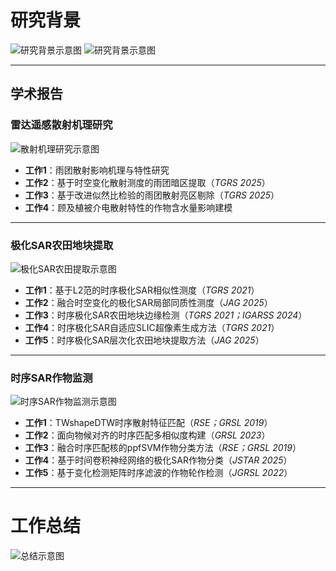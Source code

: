 # 研究背景

![研究背景示意图](https://github.com/user-attachments/assets/f8af2742-832d-446f-9e68-c668981c537b)
![研究背景示意图](https://github.com/user-attachments/assets/0364452c-ec24-4f0f-87b6-4d71287e4ac9)

---

## 学术报告

### 雷达遥感散射机理研究
![散射机理研究示意图](https://github.com/user-attachments/assets/eeb0d240-3ca8-4cf2-b565-653ce51fd91e)
- **工作1**：雨团散射影响机理与特性研究  
- **工作2**：基于时空变化散射测度的雨团暗区提取（*TGRS 2025*）  
- **工作3**：基于改进似然比检验的雨团散射亮区剔除（*TGRS 2025*）  
- **工作4**：顾及植被介电散射特性的作物含水量影响建模  

---

### 极化SAR农田地块提取
![极化SAR农田提取示意图](https://github.com/user-attachments/assets/2f328620-38ac-45cb-a06c-2e1062b6d861)
- **工作1**：基于L2范的时序极化SAR相似性测度（*TGRS 2021*）  
- **工作2**：融合时空变化的极化SAR局部同质性测度（*JAG 2025*）  
- **工作3**：时序极化SAR农田地块边缘检测（*TGRS 2021；IGARSS 2024*）  
- **工作4**：时序极化SAR自适应SLIC超像素生成方法（*TGRS 2021*）  
- **工作5**：时序极化SAR层次化农田地块提取方法（*JAG 2025*）  

---

### 时序SAR作物监测
![时序SAR作物监测示意图](https://github.com/user-attachments/assets/94cf1d47-d70c-45e4-847f-0e25dc3fef3a)
- **工作1**：TWshapeDTW时序散射特征匹配（*RSE；GRSL 2019*）  
- **工作2**：面向物候对齐的时序匹配多相似度构建（*GRSL 2023*）  
- **工作3**：融合时序匹配核的ppfSVM作物分类方法（*RSE；GRSL 2019*）  
- **工作4**：基于时间卷积神经网络的极化SAR作物分类（*JSTAR 2025*）  
- **工作5**：基于变化检测矩阵时序滤波的作物轮作检测（*JGRSL 2022*）  

---

# 工作总结

![总结示意图](https://github.com/user-attachments/assets/e902cb1e-166f-40c9-bc3d-2c4718d3fed1)
